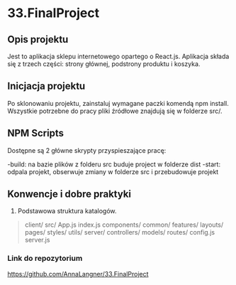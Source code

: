 # 33.FinalProject

## Opis projektu

Jest to aplikacja sklepu internetowego opartego o React.js. 
Aplikacja składa się z trzech części: strony głównej, podstrony produktu i koszyka.

## Inicjacja projektu

Po sklonowaniu projektu, zainstaluj wymagane paczki komendą npm install.
Wszystkie potrzebne do pracy pliki źródłowe znajdują się w folderze src/.

## NPM Scripts
Dostępne są 2 główne skrypty przyspieszające pracę:

-build: na bazie plików z folderu src buduje project w folderze dist
-start: odpala projekt, obserwuje zmiany w folderze src i przebudowuje projekt

## Konwencje i dobre praktyki
1. Podstawowa struktura katalogów.
<blockquote>
client/
  src/
  App.js
  index.js
  components/
    common/
    features/
    layouts/
    pages/
  styles/
  utils/
server/
  controllers/
  models/
  routes/
  config.js
  server.js
  </blockquote>
  
  ### Link do repozytorium
   https://github.com/AnnaLangner/33.FinalProject  
